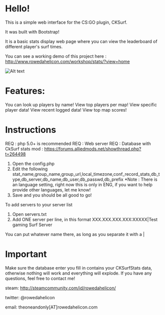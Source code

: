 # Hello!

This is a simple web interface for the CS:GO plugin, CKSurf.

It was built with Bootstrap!

It is a basic stats display web page where you can view the leaderboard of different player's surf times.

You can see a working demo of this project here : http://www.rowedahelicon.com/workshop/stats/?view=home

![Alt text](http://i.imgur.com/1MESc1E.png "Screenshot")


# Features:
You can look up players by name!
View top players per map!
View specific player data!
View recent logged data!
View top map scores!

# Instructions
REQ : php 5.0+ is recommended
REQ : Web server
REQ : Database with CkSurf stats mod : https://forums.alliedmods.net/showthread.php?t=264498

1. Open the config.php
2. Edit the following
    stat_name,group_name,group_url,local_timezone,conf_record_stats,db_type,db_server,db_name,db_user,db_passwd,db_prefix
	*Note : There is an language setting, right now this is only in ENG, if you want to help provide other languages, let me know!
3. Save and you should be all good to go!

To add servers to your server list

1. Open servers.txt
2. Add ONE server per line, in this format
    XXX.XXX.XXX.XXX:XXXXX|Test gaming Surf Server
    
You can put whatever name there, as long as you separate it with a |

# Important
Make sure the database enter you fill in contains your CKSurfStats data, otherwise nothing will work and everything will explode.
If you have any questions, feel free to contact me! 

steam: http://steamcommunity.com/id/rowedahelicon/

twitter: @rowedahelicon

email: theoneandonly[AT]rowedahelicon.com
